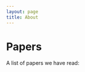 ```yaml
---
layout: page
title: About
---
```


# Papers

<p class="message">
	A list of papers we have read:
</p>
